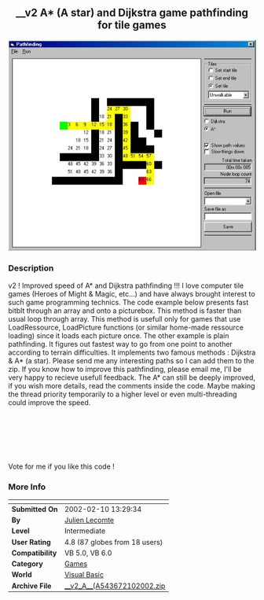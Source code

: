 ﻿<div align="center">

## \_\_v2 A\* \(A star\) and Dijkstra game pathfinding for tile games

<img src="PIC2002210754436805.jpg">
</div>

### Description

v2 ! Improved speed of A* and Dijkstra pathfinding !!! I love computer tile games (Heroes of Might & Magic, etc...) and have always brought interest to such game programming technics. The code example below presents fast bitblt through an array and onto a picturebox. This method is faster than usual loop through array. This method is usefull only for games that use LoadRessource, LoadPicture functions (or similar home-made ressource loading) since it loads each picture once. The other example is plain pathfinding. It figures out fastest way to go from one point to another according to terrain difficulties. It implements two famous methods : Dijkstra & A* (a star). Please send me any interesting paths so I can add them to the zip. If you know how to improve this pathfinding, please email me, I'll be very happy to recieve usefull feedback. The A* can still be deeply improved, if you wish more details, read the comments inside the code. Maybe making the thread priority temporarily to a higher level or even multi-threading could improve the speed.

<br><br><br><br><br>

Vote for me if you like this code !
 
### More Info
 


<span>             |<span>
---                |---
**Submitted On**   |2002-02-10 13:29:34
**By**             |[Julien Lecomte](https://github.com/Planet-Source-Code/PSCIndex/blob/master/ByAuthor/julien-lecomte.md)
**Level**          |Intermediate
**User Rating**    |4.8 (87 globes from 18 users)
**Compatibility**  |VB 5\.0, VB 6\.0
**Category**       |[Games](https://github.com/Planet-Source-Code/PSCIndex/blob/master/ByCategory/games__1-38.md)
**World**          |[Visual Basic](https://github.com/Planet-Source-Code/PSCIndex/blob/master/ByWorld/visual-basic.md)
**Archive File**   |[\_\_v2\_A\_\_\(A543672102002\.zip](https://github.com/Planet-Source-Code/julien-lecomte-v2-a-a-star-and-dijkstra-game-pathfinding-for-tile-games__1-31654/archive/master.zip)








